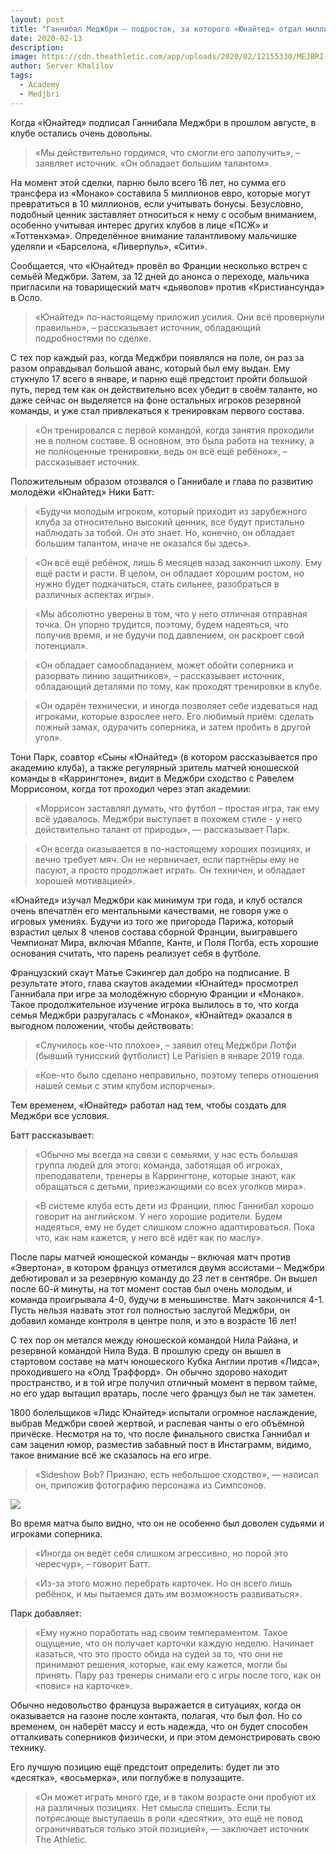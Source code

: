 ```yaml
---
layout: post
title: "Ганнибал Меджбри – подросток, за которого «Юнайтед» отдал миллионы. Кто это?"
date: 2020-02-13
description: 
image: https://cdn.theathletic.com/app/uploads/2020/02/12155330/MEJBRI-e1581540882193-1024x683.jpg
author: Server Khalilov
tags: 
  - Academy
  - Medjbri
---
```



Когда «Юнайтед» подписал Ганнибала Меджбри в прошлом августе, в клубе остались очень довольны.

> «Мы действительно гордимся, что смогли его заполучить», – заявляет источник. «Он обладает большим талантом».

На момент этой сделки, парню было всего 16 лет, но сумма его трансфера из «Монако» составила 5 миллионов евро, которые могут превратиться в 10 миллионов, если учитывать бонусы. Безусловно, подобный ценник заставляет относиться к нему с особым вниманием, особенно учитывая интерес других клубов в лице «ПСЖ» и «Тоттенхэма». Определённое внимание талантливому мальчишке уделяли и «Барселона, «Ливерпуль», «Сити».

Сообщается, что «Юнайтед» провёл во Франции несколько встреч с семьёй Меджбри. Затем, за 12 дней до анонса о переходе, мальчика пригласили на товарищеский матч «дьяволов» против «Кристиансунда» в Осло.

> «Юнайтед» по-настоящему приложил усилия. Они всё провернули правильно», – рассказывает источник, обладающий подробностями по сделке.

С тех пор каждый раз, когда Меджбри появлялся на поле, он раз за разом оправдывал большой аванс, который был ему выдан. Ему стукнуло 17 всего в январе, и парню ещё предстоит пройти большой путь, перед тем как он действительно всех убедит в своём таланте, но даже сейчас он выделяется на фоне остальных игроков резервной команды, и уже стал привлекаться к тренировкам первого состава.

> «Он тренировался с первой командой, когда занятия проходили не в полном составе. В основном, это была работа на технику, а не полноценные тренировки, ведь он всё ещё ребёнок», – рассказывает источник.

Положительным образом отозвался о Ганнибале и глава по развитию молодёжи «Юнайтед» Ники Батт:

> «Будучи молодым игроком, который приходит из зарубежного клуба за относительно высокий ценник, все будут пристально наблюдать за тобой. Он это знает. Но, конечно, он обладает большим талантом, иначе не оказался бы здесь».

> «Он всё ещё ребёнок, лишь 6 месяцев назад закончил школу. Ему ещё расти и расти. В целом, он обладает хорошим ростом, но нужно будет подкачаться, стать сильнее, разобраться в различных аспектах игры».

> «Мы абсолютно уверены в том, что у него отличная отправная точка. Он упорно трудится, поэтому, будем надеяться, что получив время, и не будучи под давлением, он раскроет свой потенциал».

> «Он обладает самообладанием, может обойти соперника и разорвать линию защитников», – рассказывает источник, обладающий деталями по тому, как проходят тренировки в клубе.

> «Он одарён технически, и иногда позволяет себе издеваться над игроками, которые взрослее него. Его любимый приём: сделать ложный замах, одурачить соперника, и затем пробить в другой угол».

Тони Парк, соавтор «Сыны «Юнайтед» (в котором рассказывается про академию клуба), а также регулярный зритель матчей юношеской команды в «Каррингтоне», видит в Меджбри сходство с Равелем Моррисоном, когда тот проходил через этап академии:

> «Моррисон заставлял думать, что футбол – простая игра, так ему всё удавалось. Меджбри выступает в похожем стиле - у него действительно талант от природы», — рассказывает Парк.

> «Он всегда оказывается в по-настоящему хороших позициях, и вечно требует мяч. Он не нервничает, если партнёры ему не пасуют, а просто продолжает играть. Он техничен, и обладает хорошей мотивацией».

«Юнайтед» изучал Меджбри как минимум три года, и клуб остался очень впечатлён его ментальными качествами, не говоря уже о игровых умениях. Будучи из того же пригорода Парижа, который взрастил целых 8 членов состава сборной Франции, выигравшего Чемпионат Мира, включая Мбаппе, Канте, и Поля Погба, есть хорошие основания считать, что парень реализует себя в футболе.

Французский скаут Матье Сэкингер дал добро на подписание. В результате этого, глава скаутов академии «Юнайтед» просмотрел Ганнибала при игре за молодёжную сборную Франции и «Монако». Такое продолжительное изучение игрока вылилось в то, что когда семья Меджбри разругалась с «Монако», «Юнайтед» оказался в выгодном положении, чтобы действовать:

> «Случилось кое-что плохое», – заявил отец Меджбри Лотфи (бывший тунисский футболист) Le Parisien в январе 2019 года.

> «Кое-что было сделано неправильно, поэтому теперь отношения нашей семьи с этим клубом испорчены».

Тем временем, «Юнайтед» работал над тем, чтобы создать для Меджбри все условия.

Батт рассказывает:

> «Обычно мы всегда на связи с семьями, у нас есть большая группа людей для этого: команда, заботящая об игроках, преподаватели, тренеры в Каррингтоне, которые знают, как обращаться с детьми, приезжающими со всех уголков мира».

> «В системе клуба есть дети из Франции, плюс Ганнибал хорошо говорит на английском. У него хорошие родители. Будем надеяться, ему не будет слишком сложно адаптироваться. Пока что, как нам кажется, у него всё идёт как по маслу».

После пары матчей юношеской команды – включая матч против «Эвертона», в котором француз отметился двумя ассистами – Меджбри дебютировал и за резервную команду до 23 лет в сентябре. Он вышел после 60-й минуты, на тот момент состав был очень молодым, и команда проигрывала 4-0, будучи в меньшинстве. Матч закончился 4-1. Пусть нельзя назвать этот гол полностью заслугой Меджбри, он добавил команде контроля в центре поля, и это в возрасте 16 лет!

С тех пор он метался между юношеской командой Нила Райана, и резервной командой Нила Вуда. В прошлую среду он вышел в стартовом составе на матч юношеского Кубка Англии против «Лидса», проходившего на «Олд Траффорд». Он обычно здорово находит пространство, и в той игре получил отличный момент в первом тайме, но его удар вытащил вратарь, после чего француз был не так заметен.

1800 болельщиков «Лидс Юнайтед» испытали огромное наслаждение, выбрав Меджбри своей жертвой, и распевая чанты о его объёмной причёске. Несмотря на то, что после финального свистка Ганнибал и сам заценил юмор, разместив забавный пост в Инстаграмм, видимо, такое внимание всё же сказалось на его игре.

> «Sideshow Bob? Признаю, есть небольшое сходство», — написал он, приложив фотографию персонажа из Симпсонов.

![](https://cdn.theathletic.com/app/uploads/2020/02/12101343/Mejbri-Instragram.jpg)

Во время матча было видно, что он не особенно был доволен судьями и игроками соперника.

> «Иногда он ведёт себя слишком агрессивно, но порой это чересчур», – говорит Батт.

> «Из-за этого можно перебрать карточек. Но он всего лишь ребёнок, и мы пытаемся дать им возможность развиваться».

Парк добавляет:

> «Ему нужно поработать над своим темпераментом. Такое ощущение, что он получает карточки каждую неделю. Начинает казаться, что это просто обида на судей за то, что они не принимают решения, которые, как ему кажется, могли бы принять. Пару раз тренеры снимали его с игры после того, как он «повис» на карточке».

Обычно недовольство француза выражается в ситуациях, когда он оказывается на газоне после контакта, полагая, что был фол. Но со временем, он наберёт массу и есть надежда, что он будет способен отталкивать соперников физически, и при этом демонстрировать свою технику.

Его лучшую позицию ещё предстоит определить: будет ли это «десятка», «восьмерка», или поглубже в полузащите.

> «Он может играть много где, и в таком возрасте они пробуют их на различных позициях. Нет смысла спешить. Если ты потрясающе выступаешь в роли «десятки», это ещё не повод ограничиваться только этой позицией», — заключает источник The Athletic.
